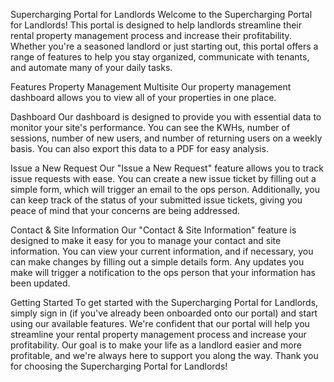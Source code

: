 Supercharging Portal for Landlords
Welcome to the Supercharging Portal for Landlords! This portal is designed to help landlords streamline their rental property management process and increase their profitability. Whether you're a seasoned landlord or just starting out, this portal offers a range of features to help you stay organized, communicate with tenants, and automate many of your daily tasks.

Features
Property Management Multisite
Our property management dashboard allows you to view all of your properties in one place.

Dashboard
Our dashboard is designed to provide you with essential data to monitor your site's performance. You can see the KWHs, number of sessions, number of new users, and number of returning users on a weekly basis. You can also export this data to a PDF for easy analysis.

Issue a New Request
Our "Issue a New Request" feature allows you to track issue requests with ease. You can create a new issue ticket by filling out a simple form, which will trigger an email to the ops person. Additionally, you can keep track of the status of your submitted issue tickets, giving you peace of mind that your concerns are being addressed.

Contact & Site Information
Our "Contact & Site Information" feature is designed to make it easy for you to manage your contact and site information. You can view your current information, and if necessary, you can make changes by filling out a simple details form. Any updates you make will trigger a notification to the ops person that your information has been updated.

Getting Started
To get started with the Supercharging Portal for Landlords, simply sign in (if you've already been onboarded onto our portal) and start using our available features. We're confident that our portal will help you streamline your rental property management process and increase your profitability. Our goal is to make your life as a landlord easier and more profitable, and we're always here to support you along the way. Thank you for choosing the Supercharging Portal for Landlords!
